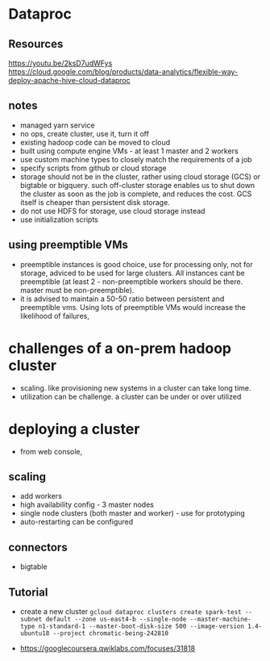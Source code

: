 # Dataproc

## Resources
https://youtu.be/2ksD7udWFys
https://cloud.google.com/blog/products/data-analytics/flexible-way-deploy-apache-hive-cloud-dataproc

## notes
- managed yarn service
- no ops, create cluster, use it, turn it off
- existing hadoop code can be moved to cloud
- built using compute engine VMs - at least 1 master and 2 workers
- use custom machine types to closely match the requirements of a job
- specify scripts from github or cloud storage
- storage should not be in the cluster, rather using cloud storage (GCS) or bigtable or bigquery. such off-cluster storage enables us to shut down the cluster as soon as the job is complete, and reduces the cost. GCS itself is cheaper than persistent disk storage.
- do not use HDFS for storage, use cloud storage instead
- use initialization scripts

## using preemptible VMs
- preemptible instances is good choice, use for processing only, not for storage, adviced to be used for large clusters. All instances cant be preemptible (at least 2 - non-preemptible workers should be there. master must be non-preemptible). 
- it is advised to maintain a 50-50 ratio between persistent and preemptible vms. Using lots of preemptible VMs would increase the likelihood of failures, 
# challenges of a on-prem hadoop cluster
- scaling. like provisioning new systems in a cluster can take long time.
- utilization can be challenge. a cluster can be under or over utilized

# deploying a cluster
- from web console, 
## scaling
- add workers
- high availability config - 3 master nodes
- single node clusters (both master and worker) - use for prototyping
- auto-restarting can be configured
## connectors
- bigtable

## Tutorial
- create a new cluster
`gcloud dataproc clusters create spark-test --subnet default --zone us-east4-b --single-node --master-machine-type n1-standard-1 --master-boot-disk-size 500 --image-version 1.4-ubuntu18 --project chromatic-being-242810`

- https://googlecoursera.qwiklabs.com/focuses/31818



